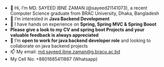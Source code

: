 - 👋 Hi, I’m MD. SAYEED IBNE ZAMAN (@sayeed21141073), a recent Computer Science graduate from BRAC University, Dhaka, Bangladesh
- 👀 I’m interested in **Java Backend Development**
- 🌱 I have hands on experience on **Spring, Spring MVC & Spring Booot**
- **Please give a look to my CV and spring boot Projects and your valuable feedback is always appreciated**
- 💞️ I’m **open to work for java backend developer role** and looking to collaborate on java backend projects
- 📫 My email: md.sayeed.ibne.zaman@g.bracu.ac.bd
- My Cell No: +8801685411867 (Whatsapp)


<!---
sayeed21141073/sayeed21141073 is a ✨ special ✨ repository because its `README.md` (this file) appears on your GitHub profile.
You can click the Preview link to take a look at your changes.
--->
